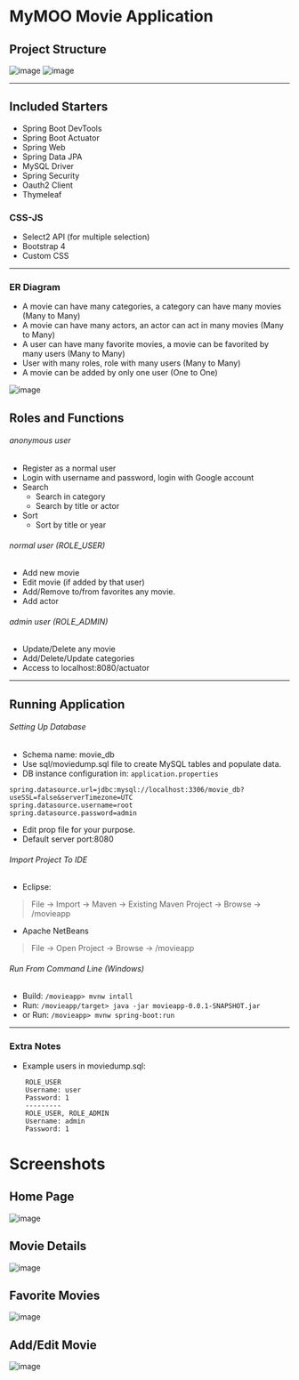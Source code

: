 # MyMOO Movie Application
## Project Structure
![image](https://drive.google.com/uc?export=view&id=1VEhSsayZ1BR7j0w2A8Kc2wGpXLKu0Hth)
![image](https://drive.google.com/uc?export=view&id=1INuxAhpwQjaXOJliKrbn9j8J2dckDOU3)

---------------
## Included Starters
- Spring Boot DevTools
- Spring Boot Actuator
- Spring Web
- Spring Data JPA
- MySQL Driver
- Spring Security
- Oauth2 Client
- Thymeleaf
### CSS-JS
- Select2 API (for multiple selection)
- Bootstrap 4
- Custom CSS
---------
### ER Diagram
- A movie can have many categories, a category can have many movies (Many to Many) 
- A movie can have many actors, an actor can act in many movies (Many to Many)
- A user can have many favorite movies, a movie can be favorited by many users (Many to Many)
- User with many roles, role with many users (Many to Many)
- A movie can be added by only one user (One to One)

![image](https://drive.google.com/uc?export=view&id=10CfeOPvg325IwRcDllUtBvJmRE8pquc9)

## Roles and Functions
###### anonymous user
- Register as a normal user
- Login with username and password, login with Google account
- Search
  - Search in category
  - Search by title or actor
- Sort
  - Sort by title or year
###### normal user (ROLE_USER)
- Add new movie
- Edit movie (if added by that user)
- Add/Remove to/from favorites any movie.
- Add actor
###### admin user (ROLE_ADMIN)
- Update/Delete any movie
- Add/Delete/Update categories
- Access to localhost:8080/actuator
----------------
## Running Application
###### Setting Up Database
- Schema name: movie_db
- Use sql/moviedump.sql file to create MySQL tables and populate data.
- DB instance configuration in: `application.properties`
```properties
spring.datasource.url=jdbc:mysql://localhost:3306/movie_db?useSSL=false&serverTimezone=UTC
spring.datasource.username=root
spring.datasource.password=admin
```
- Edit prop file for your purpose.
- Default server port:8080

###### Import Project To IDE
- Eclipse:
> File -> Import -> Maven -> Existing Maven Project -> Browse -> /movieapp
- Apache NetBeans
> File -> Open  Project -> Browse -> /movieapp
###### Run From Command Line (Windows)
- Build: `/movieapp> mvnw intall`
- Run: `/movieapp/target> java -jar movieapp-0.0.1-SNAPSHOT.jar`
- or Run: `/movieapp> mvnw spring-boot:run`

---------------------------

### Extra Notes
- Example users in moviedump.sql:
```
    ROLE_USER
    Username: user
    Password: 1
    ---------
    ROLE_USER, ROLE_ADMIN
    Username: admin
    Password: 1
```
# Screenshots
## Home Page
![image](https://drive.google.com/uc?export=view&id=1NC2vqAH-CViNzalixHZQOexCa_U2oHJn)
## Movie Details
![image](https://drive.google.com/uc?export=view&id=158i40aYL6P2MDnehOF6HS_kQlrvhZ8KA)
## Favorite Movies
![image](https://drive.google.com/uc?export=view&id=1cx_U1MHkZys-Mykl2Fr91L7-fbgqFbGB)
## Add/Edit Movie
![image](https://drive.google.com/uc?export=view&id=1aFCf5ZexjyQ9XYDXxQVH1uxZyg7mI3DD)












